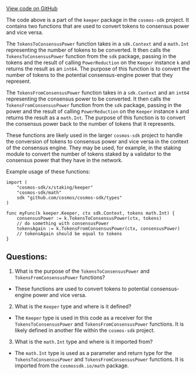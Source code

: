 [View code on GitHub](https://github.com/cosmos/cosmos-sdk/blob/main/x/staking/keeper/power_reduction.go)

The code above is a part of the `keeper` package in the `cosmos-sdk` project. It contains two functions that are used to convert tokens to consensus power and vice versa. 

The `TokensToConsensusPower` function takes in a `sdk.Context` and a `math.Int` representing the number of tokens to be converted. It then calls the `TokensToConsensusPower` function from the `sdk` package, passing in the tokens and the result of calling `PowerReduction` on the `Keeper` instance `k` and returns the result as an `int64`. The purpose of this function is to convert the number of tokens to the potential consensus-engine power that they represent. 

The `TokensFromConsensusPower` function takes in a `sdk.Context` and an `int64` representing the consensus power to be converted. It then calls the `TokensFromConsensusPower` function from the `sdk` package, passing in the power and the result of calling `PowerReduction` on the `Keeper` instance `k` and returns the result as a `math.Int`. The purpose of this function is to convert the consensus power back to the number of tokens that it represents. 

These functions are likely used in the larger `cosmos-sdk` project to handle the conversion of tokens to consensus power and vice versa in the context of the consensus engine. They may be used, for example, in the staking module to convert the number of tokens staked by a validator to the consensus power that they have in the network. 

Example usage of these functions:

```
import (
    "cosmos-sdk/x/staking/keeper"
    "cosmos-sdk/math"
    sdk "github.com/cosmos/cosmos-sdk/types"
)

func myFunc(k keeper.Keeper, ctx sdk.Context, tokens math.Int) {
    consensusPower := k.TokensToConsensusPower(ctx, tokens)
    // do something with consensusPower
    tokensAgain := k.TokensFromConsensusPower(ctx, consensusPower)
    // tokensAgain should be equal to tokens
}
```
## Questions: 
 1. What is the purpose of the `TokensToConsensusPower` and `TokensFromConsensusPower` functions?
- These functions are used to convert tokens to potential consensus-engine power and vice versa.

2. What is the `Keeper` type and where is it defined?
- The `Keeper` type is used in this code as a receiver for the `TokensToConsensusPower` and `TokensFromConsensusPower` functions. It is likely defined in another file within the `cosmos-sdk` project.

3. What is the `math.Int` type and where is it imported from?
- The `math.Int` type is used as a parameter and return type for the `TokensToConsensusPower` and `TokensFromConsensusPower` functions. It is imported from the `cosmossdk.io/math` package.